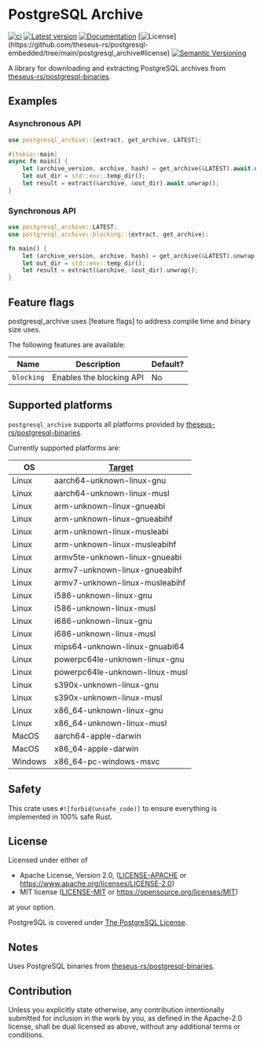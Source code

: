 # PostgreSQL Archive

[![ci](https://github.com/theseus-rs/postgresql-embedded/actions/workflows/ci.yml/badge.svg?branch=main)](https://github.com/theseus-rs/postgresql-embedded/actions/workflows/ci.yml)
[![Latest version](https://img.shields.io/crates/v/postgresql_archive.svg)](https://crates.io/crates/postgresql_embedded)
[![Documentation](https://docs.rs/postgresql_archive/badge.svg)](https://docs.rs/postgresql_archive)
[![License](https://img.shields.io/crates/l/postgresql_archive?)](https://github.com/theseus-rs/postgresql-embedded/tree/main/postgresql_archive#license)
[![Semantic Versioning](https://img.shields.io/badge/%E2%9A%99%EF%B8%8F_SemVer-2.0.0-blue)](https://semver.org/spec/v2.0.0.html)

A library for downloading and extracting PostgreSQL archives from
[theseus-rs/postgresql-binaries](https://github.com/theseus-rs/postgresql-binaries).

## Examples

### Asynchronous API

```rust
use postgresql_archive::{extract, get_archive, LATEST};

#[tokio::main]
async fn main() {
    let (archive_version, archive, hash) = get_archive(&LATEST).await.unwrap();
    let out_dir = std::env::temp_dir();
    let result = extract(&archive, &out_dir).await.unwrap();
}
```

### Synchronous API
```rust
use postgresql_archive::LATEST;
use postgresql_archive::blocking::{extract, get_archive};

fn main() {
    let (archive_version, archive, hash) = get_archive(&LATEST).unwrap();
    let out_dir = std::env::temp_dir();
    let result = extract(&archive, &out_dir).unwrap();
}
```

## Feature flags

postgresql_archive uses [feature flags] to address compile time and binary size
uses.

The following features are available:

| Name         | Description              | Default? |
|--------------|--------------------------|----------|
| `blocking`   | Enables the blocking API | No       |

## Supported platforms

`postgresql_archive` supports all platforms provided by [theseus-rs/postgresql-binaries](https://github.com/theseus-rs/postgresql-binaries).

Currently supported platforms are:

| OS      | [Target](https://doc.rust-lang.org/nightly/rustc/platform-support.html) |
|---------|-------------------------------------------------------------------------|
| Linux   | aarch64-unknown-linux-gnu                                               |
| Linux   | aarch64-unknown-linux-musl                                              |
| Linux   | arm-unknown-linux-gnueabi                                               |
| Linux   | arm-unknown-linux-gnueabihf                                             |
| Linux   | arm-unknown-linux-musleabi                                              |
| Linux   | arm-unknown-linux-musleabihf                                            |
| Linux   | armv5te-unknown-linux-gnueabi                                           |
| Linux   | armv7-unknown-linux-gnueabihf                                           |
| Linux   | armv7-unknown-linux-musleabihf                                          |
| Linux   | i586-unknown-linux-gnu                                                  |
| Linux   | i586-unknown-linux-musl                                                 |
| Linux   | i686-unknown-linux-gnu                                                  |
| Linux   | i686-unknown-linux-musl                                                 |
| Linux   | mips64-unknown-linux-gnuabi64                                           |
| Linux   | powerpc64le-unknown-linux-gnu                                           |
| Linux   | powerpc64le-unknown-linux-musl                                          |
| Linux   | s390x-unknown-linux-gnu                                                 |
| Linux   | s390x-unknown-linux-musl                                                |
| Linux   | x86_64-unknown-linux-gnu                                                |
| Linux   | x86_64-unknown-linux-musl                                               |
| MacOS   | aarch64-apple-darwin                                                    |
| MacOS   | x86_64-apple-darwin                                                     |
| Windows | x86_64-pc-windows-msvc                                                  |

## Safety

This crate uses `#![forbid(unsafe_code)]` to ensure everything is implemented in 100% safe Rust.

## License

Licensed under either of

* Apache License, Version 2.0, ([LICENSE-APACHE](LICENSE-APACHE) or https://www.apache.org/licenses/LICENSE-2.0)
* MIT license ([LICENSE-MIT](LICENSE-MIT) or https://opensource.org/licenses/MIT)

at your option.

PostgreSQL is covered under [The PostgreSQL License](https://opensource.org/licenses/postgresql).

## Notes

Uses PostgreSQL binaries from [theseus-rs/postgresql-binaries](https://github.com/theseus-rs/postgresql-binaries).

## Contribution

Unless you explicitly state otherwise, any contribution intentionally submitted
for inclusion in the work by you, as defined in the Apache-2.0 license, shall be dual licensed as above, without any
additional terms or conditions.
